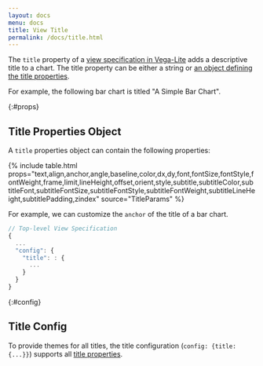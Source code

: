 ```yaml
---
layout: docs
menu: docs
title: View Title
permalink: /docs/title.html
---
```


The `title` property of a [view specification in Vega-Lite](spec.html) adds a descriptive title to a chart. The title property can be either a string or [an object defining the title properties](#props).

For example, the following bar chart is titled "A Simple Bar Chart".

<span class="vl-example" data-name="bar_title"></span>

{:#props}

## Title Properties Object

A `title` properties object can contain the following properties:

{% include table.html props="text,align,anchor,angle,baseline,color,dx,dy,font,fontSize,fontStyle,fontWeight,frame,limit,lineHeight,offset,orient,style,subtitle,subtitleColor,subtitleFont,subtitleFontSize,subtitleFontStyle,subtitleFontWeight,subtitleLineHeight,subtitlePadding,zindex" source="TitleParams" %}

For example, we can customize the `anchor` of the title of a bar chart.

<span class="vl-example" data-name="bar_title_start"></span>

```js
// Top-level View Specification
{
  ...
  "config": {
    "title": : {
      ...
    }
  }
}
```

{:#config}

## Title Config

To provide themes for all titles, the title configuration (`config: {title: {...}}`) supports all [title properties](#props).
